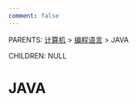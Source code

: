 ```yaml
---
comment: false
---
```


PARENTS: [计算机](/wiki/计算机) > [编程语言](/wiki/编程语言) > JAVA

CHILDREN: NULL

# JAVA
